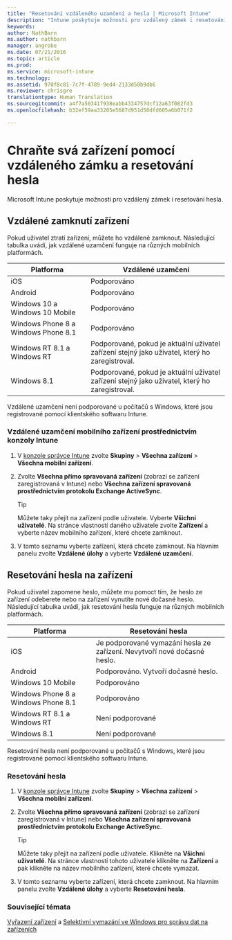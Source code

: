 ```yaml
---
title: "Resetování vzdáleného uzamčení a hesla | Microsoft Intune"
description: "Intune poskytuje možnosti pro vzdálený zámek i resetování hesla."
keywords: 
author: NathBarn
ms.author: nathbarn
manager: angrobe
ms.date: 07/21/2016
ms.topic: article
ms.prod: 
ms.service: microsoft-intune
ms.technology: 
ms.assetid: 970f8c81-7c7f-4789-9ed4-2133d50b9db6
ms.reviewer: chrisgre
translationtype: Human Translation
ms.sourcegitcommit: a4f7a503417938eabb4334757dcf12a63f082fd3
ms.openlocfilehash: b32ef59aa33205e5687d951d50dfd605a6b071f2

---
```

# Chraňte svá zařízení pomocí vzdáleného zámku a resetování hesla
Microsoft Intune poskytuje možnosti pro vzdálený zámek i resetování hesla.

## Vzdálené zamknutí zařízení
Pokud uživatel ztratí zařízení, můžete ho vzdáleně zamknout. Následující tabulka uvádí, jak vzdálené uzamčení funguje na různých mobilních platformách.

|Platforma|Vzdálené uzamčení|
|------------|---------------|
|iOS|Podporováno|
|Android|Podporováno|
|Windows 10 a Windows 10 Mobile|Podporováno|
|Windows Phone 8 a Windows Phone 8.1|Podporováno|
|Windows RT 8.1 a Windows RT|Podporované, pokud je aktuální uživatel zařízení stejný jako uživatel, který ho zaregistroval.|
|Windows 8.1|Podporované, pokud je aktuální uživatel zařízení stejný jako uživatel, který ho zaregistroval.|

Vzdálené uzamčení není podporované u počítačů s Windows, které jsou registrované pomocí klientského softwaru Intune.

### Vzdálené uzamčení mobilního zařízení prostřednictvím konzoly Intune

1.  V [konzole správce Intune](https://manage.microsoft.com/) zvolte **Skupiny** &gt; **Všechna zařízení** &gt; **Všechna mobilní zařízení**.

2.  Zvolte **Všechna přímo spravovaná zařízení** (zobrazí se zařízení zaregistrovaná v Intune) nebo **Všechna zařízení spravovaná prostřednictvím protokolu Exchange ActiveSync**.

    > [!TIP]
    > Můžete taky přejít na zařízení podle uživatele. Vyberte **Všichni uživatelé**. Na stránce vlastností daného uživatele zvolte **Zařízení** a vyberte název mobilního zařízení, které chcete zamknout.

3.  V tomto seznamu vyberte zařízení, která chcete zamknout. Na hlavním panelu zvolte **Vzdálené úlohy** a vyberte **Vzdálené uzamčení**.

## Resetování hesla na zařízení
Pokud uživatel zapomene heslo, můžete mu pomoct tím, že heslo ze zařízení odeberete nebo na zařízení vynutíte nové dočasné heslo. Následující tabulka uvádí, jak resetování hesla funguje na různých mobilních platformách.

|Platforma|Resetování hesla|
|------------|------------------|
|iOS|Je podporované vymazání hesla ze zařízení. Nevytvoří nové dočasné heslo.|
|Android|Podporováno. Vytvoří dočasné heslo.|
|Windows 10 Mobile|Podporováno|
|Windows Phone 8 a Windows Phone 8.1|Podporováno|
|Windows RT 8.1 a Windows RT|Není podporované|
|Windows 8.1|Není podporované|

Resetování hesla není podporované u počítačů s Windows, které jsou registrované pomocí klientského softwaru Intune.

### Resetování hesla

1.  V [konzole správce Intune](https://manage.microsoft.com/) zvolte **Skupiny** &gt; **Všechna zařízení** &gt; **Všechna mobilní zařízení**.

2.  Zvolte **Všechna přímo spravovaná zařízení** (zobrazí se zařízení zaregistrovaná v Intune) nebo **Všechna zařízení spravovaná prostřednictvím protokolu Exchange ActiveSync**.

    > [!TIP]
    > Můžete taky přejít na zařízení podle uživatele. Klikněte na **Všichni uživatelé**. Na stránce vlastností tohoto uživatele klikněte na **Zařízení** a pak klikněte na název mobilního zařízení, které chcete vymazat.

3.  V tomto seznamu vyberte zařízení, která chcete zamknout. Na hlavním panelu zvolte **Vzdálené úlohy** a vyberte **Resetování hesla**.


### Související témata
[Vyřazení zařízení](retire-devices-from-microsoft-intune-management.md) a [Selektivní vymazání ve Windows pro správu dat na zařízeních](http://technet.microsoft.com/library/dn486874.aspx)



<!--HONumber=Oct16_HO4-->


